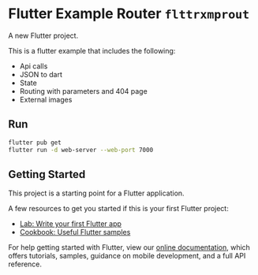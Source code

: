 # Flutter Example Router `flttrxmprout`

A new Flutter project.

This is a flutter example that includes the following:

- Api calls
- JSON to dart
- State
- Routing with parameters and 404 page
- External images

## Run

```sh
flutter pub get
flutter run -d web-server --web-port 7000
```

## Getting Started

This project is a starting point for a Flutter application.

A few resources to get you started if this is your first Flutter project:

- [Lab: Write your first Flutter app](https://flutter.dev/docs/get-started/codelab)
- [Cookbook: Useful Flutter samples](https://flutter.dev/docs/cookbook)

For help getting started with Flutter, view our
[online documentation](https://flutter.dev/docs), which offers tutorials,
samples, guidance on mobile development, and a full API reference.
